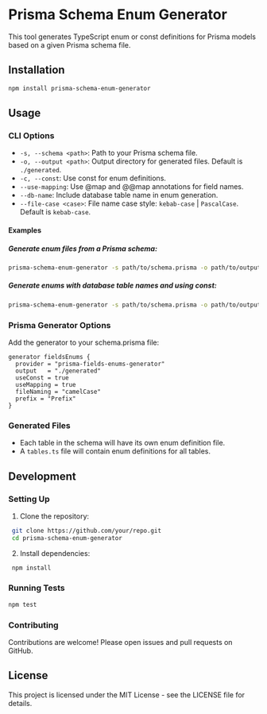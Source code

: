 # Prisma Schema Enum Generator

This tool generates TypeScript enum or const definitions for Prisma models based on a given Prisma schema file.

## Installation

```bash
npm install prisma-schema-enum-generator
```

## Usage

### CLI Options

- `-s, --schema <path>`: Path to your Prisma schema file.
- `-o, --output <path>`: Output directory for generated files. Default is `./generated`.
- `-c, --const`: Use const for enum definitions.
- `--use-mapping`: Use @map and @@map annotations for field names.
- `--db-name`: Include database table name in enum generation.
- `--file-case <case>`: File name case style: `kebab-case` | `PascalCase`. Default is `kebab-case`.

#### Examples

##### Generate enum files from a Prisma schema:

```bash
prisma-schema-enum-generator -s path/to/schema.prisma -o path/to/output
```

##### Generate enums with database table names and using const:

```bash
prisma-schema-enum-generator -s path/to/schema.prisma -o path/to/output --db-name --const
```

### Prisma Generator Options

Add the generator to your schema.prisma file:

```prisma
generator fieldsEnums {
  provider = "prisma-fields-enums-generator"
  output   = "./generated"
  useConst = true
  useMapping = true
  fileNaming = "camelCase"
  prefix = "Prefix"
}
```

### Generated Files

- Each table in the schema will have its own enum definition file.
- A `tables.ts` file will contain enum definitions for all tables.

## Development

### Setting Up

1. Clone the repository:

```bash
 git clone https://github.com/your/repo.git
 cd prisma-schema-enum-generator
```

2. Install dependencies:

```bash
 npm install
```

### Running Tests

```bash
npm test
```

### Contributing

Contributions are welcome! Please open issues and pull requests on GitHub.

## License

This project is licensed under the MIT License - see the LICENSE file for details.
